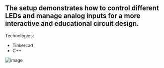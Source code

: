 ## The setup demonstrates how to control different LEDs and manage analog inputs for a more interactive and educational circuit design.

Technologies:
- Tinkercad
- C++

![image](https://github.com/user-attachments/assets/8a162609-917c-4bee-a70f-5064af0adeea)
